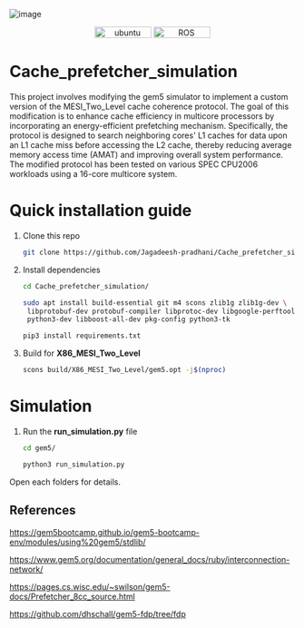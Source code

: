 

![image](https://github.com/user-attachments/assets/fa66786e-3648-41aa-be6a-978273e8648f)


<p align="center">
    <img width="100px" height="20px" src="https://img.shields.io/badge/Ubuntu-22.04-orange?logo=Ubuntu&Ubuntu-22.04"
        alt="ubuntu" />
    <img width="100px" height="20px" src="https://img.shields.io/badge/gem5-23.1.0.0-blue?logo=ROS&ROS=noetic" alt="ROS" />
</p>

# Cache_prefetcher_simulation

This project involves modifying the gem5 simulator to implement a custom version of the MESI_Two_Level cache coherence protocol. The goal of this modification is to enhance cache efficiency in multicore processors by incorporating an energy-efficient prefetching mechanism. Specifically, the protocol is designed to search neighboring cores' L1 caches for data upon an L1 cache miss before accessing the L2 cache, thereby reducing average memory access time (AMAT) and improving overall system performance. The modified protocol has been tested on various SPEC CPU2006 workloads using a 16-core multicore system.

# Quick installation guide

1. Clone this repo
   ```bash
   git clone https://github.com/Jagadeesh-pradhani/Cache_prefetcher_simulation.git
   ```
2. Install dependencies
   ```bash
   cd Cache_prefetcher_simulation/
   ```
   ```bash
   sudo apt install build-essential git m4 scons zlib1g zlib1g-dev \
    libprotobuf-dev protobuf-compiler libprotoc-dev libgoogle-perftools-dev \
    python3-dev libboost-all-dev pkg-config python3-tk
   ```
   ```bash
   pip3 install requirements.txt
   ```
4. Build for **X86_MESI_Two_Level**
   ```bash
   scons build/X86_MESI_Two_Level/gem5.opt -j$(nproc)
   ```

# Simulation

1. Run the **run_simulation.py** file
   ```bash
   cd gem5/
   ```
   ```bash
   python3 run_simulation.py
   ```



Open each folders for details.

## References

https://gem5bootcamp.github.io/gem5-bootcamp-env/modules/using%20gem5/stdlib/ <br>

https://www.gem5.org/documentation/general_docs/ruby/interconnection-network/ <br>

https://pages.cs.wisc.edu/~swilson/gem5-docs/Prefetcher_8cc_source.html  <br>

https://github.com/dhschall/gem5-fdp/tree/fdp

